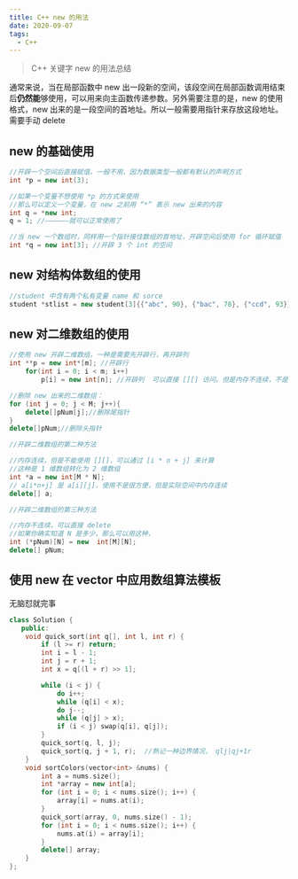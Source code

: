 ```yaml
---
title: C++ new 的用法
date: 2020-09-07
tags:
  - C++
---
```


> C++ 关键字 new 的用法总结

<!-- more -->

通常来说，当在局部函数中 new 出一段新的空间，该段空间在局部函数调用结束后**仍然能**够使用，可以用来向主函数传递参数。另外需要注意的是，new 的使用格式，new 出来的是一段空间的首地址。所以一般需要用指针来存放这段地址。需要手动 delete

## new 的基础使用

```cpp
//开辟一个空间后直接赋值，一般不用，因为数据类型一般都有默认的声明方式
int *p = new int(3);

//如果一个变量不想使用 *p 的方式来使用
//那么可以定义一个变量，在 new 之前用 “*” 表示 new 出来的内容
int q = *new int;
q = 1; //——————就可以正常使用了

//当 new 一个数组时，同样用一个指针接住数组的首地址，开辟空间后使用 for 循环赋值
int *q = new int[3]; //开辟 3 个 int 的空间
``` 

## new 对结构体数组的使用

``` cpp
//student 中含有两个私有变量 name 和 sorce
student *stlist = new student[3]{{"abc", 90}, {"bac", 78}, {"ccd", 93}};
```

## new 对二维数组的使用

``` cpp
//使用 new 开辟二维数组，一种是需要先开辟行，再开辟列
int **p = new int*[m]; //开辟行
	for(int i = 0; i < m; i++)
		p[i] = new int[n]; //开辟列  可以直接 [][] 访问。但是内存不连续，不是很推荐使用，除非 M\N 都不确定

//删除 new 出来的二维数组：
for (int j = 0; j < M; j++){
    delete[]pNum[j];//删除尾指针
}
delete[]pNum;//删除头指针

//开辟二维数组的第二种方法

//内存连续，但是不能使用 [][]，可以通过 [i * n + j] 来计算
//这种是 1 维数组转化为 2 维数组
int *a = new int[M * N];
// a[i*n+j] 是 a[i][j]，使用不是很方便，但是实际空间中内存连续
delete[] a;

//开辟二维数组的第三种方法

//内存不连续，可以直接 delete
//如果你确实知道 N 是多少，那么可以用这种，
int (*pNum)[N] = new  int[M][N];
delete[] pNum;
```
## 使用 new 在 vector 中应用数组算法模板

无脑怼就完事

``` cpp
class Solution {
   public:
    void quick_sort(int q[], int l, int r) {
        if (l >= r) return;
        int i = l - 1;
        int j = r + 1;
        int x = q[(l + r) >> 1];

        while (i < j) {
            do i++;
            while (q[i] < x);
            do j--;
            while (q[j] > x);
            if (i < j) swap(q[i], q[j]);
        }
        quick_sort(q, l, j);
        quick_sort(q, j + 1, r);  //熟记一种边界情况， qlj|qj+1r
    }
    void sortColors(vector<int> &nums) {
        int a = nums.size();
        int *array = new int[a];
        for (int i = 0; i < nums.size(); i++) {
            array[i] = nums.at(i);
        }
        quick_sort(array, 0, nums.size() - 1);
        for (int i = 0; i < nums.size(); i++) {
            nums.at(i) = array[i];
        }
        delete[] array;
    }
};
```